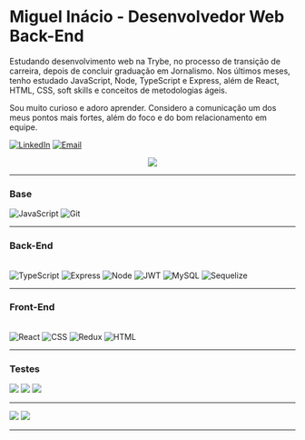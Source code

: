 <h1>Miguel Inácio - Desenvolvedor Web Back-End</h1>

<p>Estudando desenvolvimento web na Trybe, no processo de transição de carreira, depois de concluir graduação em Jornalismo. Nos últimos meses, tenho estudado JavaScript, Node, TypeScript e Express, além de React, HTML, CSS, soft skills e conceitos de metodologias ágeis. <p/>
<p>Sou muito curioso e adoro aprender. Considero a comunicação um dos meus pontos mais fortes, além do foco e do bom relacionamento em equipe. </p>

<a href="https://www.linkedin.com/in/miguel-inacio/"><img alt="LinkedIn" src="https://img.shields.io/badge/LinkedIn-0077B5?style=for-the-badge&logo=linkedin&logoColor=white" /></a>
<a href="mailto:miguel.angelo.inacio@gmail.com"><img alt="Email" src="https://img.shields.io/badge/Gmail-D14836?style=for-the-badge&logo=gmail&logoColor=white" /></a>
<section align="center">
  <img src="https://media.giphy.com/media/xTiIzJSKB4l7xTouE8/giphy.gif" />
</section>
<hr>

<h3>Base</h3>
  <section>
    <img alt="JavaScript" src="https://img.shields.io/badge/JavaScript-323330?style=for-the-badge&logo=javascript&logoColor=F7DF1E"/>
    <img alt="Git" src="https://img.shields.io/badge/GIT-E44C30?style=for-the-badge&logo=git&logoColor=white" /> 
  </section>
<hr>

<h3>Back-End</h3><br>
  <section>
    <img alt="TypeScript" src="https://img.shields.io/badge/TypeScript-007ACC?style=for-the-badge&logo=typescript&logoColor=white" />
    <img alt="Express" src="https://img.shields.io/badge/Express.js-000000?style=for-the-badge&logo=express&logoColor=white" />
    <img alt="Node" src="https://img.shields.io/badge/Node.js-339933?style=for-the-badge&logo=nodedotjs&logoColor=white" />
    <img alt="JWT" src="https://img.shields.io/badge/JWT-000000?style=for-the-badge&logo=JSON%20web%20tokens&logoColor=white" />
    <img alt="MySQL" src="https://img.shields.io/badge/MySQL-005C84?style=for-the-badge&logo=mysql&logoColor=white" />
    <img alt="Sequelize" src="https://img.shields.io/badge/Sequelize-52B0E7?style=for-the-badge&logo=Sequelize&logoColor=white" /> 
  </section>
<hr>

<h3>Front-End</h3><br>
  <section>
    <img alt="React" src="https://img.shields.io/badge/React-20232A?style=for-the-badge&logo=react&logoColor=61DAFB" />
    <img alt="CSS" src="https://img.shields.io/badge/CSS3-1572B6?style=for-the-badge&logo=css3&logoColor=white" />
    <img alt="Redux" src="https://img.shields.io/badge/Redux-593D88?style=for-the-badge&logo=redux&logoColor=white" />
    <img alt="HTML" src="https://img.shields.io/badge/HTML5-E34F26?style=for-the-badge&logo=html5&logoColor=white" />
  </section>
<hr>

<h3>Testes</h3>
<section>
  <img alt"Jest" src="https://img.shields.io/badge/Jest-C21325?style=for-the-badge&logo=jest&logoColor=white"/>
  <img alt"Mocha" src="https://img.shields.io/badge/chai-A30701?style=for-the-badge&logo=chai&logoColor=white"/>
  <img alt"Chai" src="https://img.shields.io/badge/Mocha-8D6748?style=for-the-badge&logo=Mocha&logoColor=white"/>
</section>

<hr>
<section>
  <img src="https://github-readme-stats-git-masterrstaa-rickstaa.vercel.app/api?username=miguel-inacio&theme=merko" />
  <img align="top" src="https://github-readme-stats.vercel.app/api/top-langs/?username=miguel-inacio&theme=merko&layout=compact" />
</section>
<hr>





